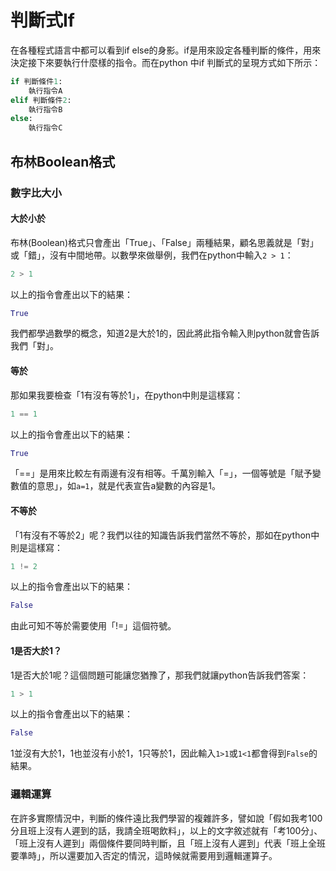 # 判斷式If

在各種程式語言中都可以看到if else的身影。if是用來設定各種判斷的條件，用來決定接下來要執行什麼樣的指令。而在python 中if 判斷式的呈現方式如下所示：
```python
if 判斷條件1:
    執行指令A
elif 判斷條件2:
    執行指令B
else:
    執行指令C
```

## 布林Boolean格式
### 數字比大小
#### 大於小於
布林(Boolean)格式只會產出「True」、「False」兩種結果，顧名思義就是「對」或「錯」，沒有中間地帶。以數學來做舉例，我們在python中輸入`2 > 1`：
```python
2 > 1
```
以上的指令會產出以下的結果：
```python
True
```
我們都學過數學的概念，知道2是大於1的，因此將此指令輸入則python就會告訴我們「對」。

#### 等於
那如果我要檢查「1有沒有等於1」，在python中則是這樣寫：　
```python
1 == 1
```
以上的指令會產出以下的結果：
```python
True
```
「==」是用來比較左有兩邊有沒有相等。千萬別輸入「=」，一個等號是「賦予變數值的意思」，如`a=1`，就是代表宣告a變數的內容是1。

#### 不等於
「1有沒有不等於2」呢？我們以往的知識告訴我們當然不等於，那如在python中則是這樣寫：　
```python
1 != 2
```
以上的指令會產出以下的結果：
```python
False
```
由此可知不等於需要使用「!=」這個符號。

#### 1是否大於1？
1是否大於1呢？這個問題可能讓您猶豫了，那我們就讓python告訴我們答案：
```python
1 > 1
```
以上的指令會產出以下的結果：
```python
False
```
1並沒有大於1，1也並沒有小於1，1只等於1，因此輸入`1>1`或`1<1`都會得到`False`的結果。

### 邏輯運算
在許多實際情況中，判斷的條件遠比我們學習的複雜許多，譬如說「假如我考100分且班上沒有人遲到的話，我請全班喝飲料」，以上的文字敘述就有「考100分」、「班上沒有人遲到」兩個條件要同時判斷，且「班上沒有人遲到」代表「班上全班要準時」，所以還要加入否定的情況，這時候就需要用到邏輯運算子。
